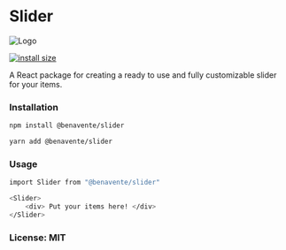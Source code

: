 # Slider

![Logo](https://i.ibb.co/kKyY0NL/Logo-1.jpg)

[![install size](https://packagephobia.com/badge?p=@benavente/slider)](https://packagephobia.com/result?p=@benavente/slider)

A React package for creating a ready to use and fully customizable slider for your items.

### Installation

```sh
npm install @benavente/slider
```

```sh
yarn add @benavente/slider
```

### Usage

```sh
import Slider from "@benavente/slider"

<Slider>
	<div> Put your items here! </div>
</Slider>
```

### License: MIT
